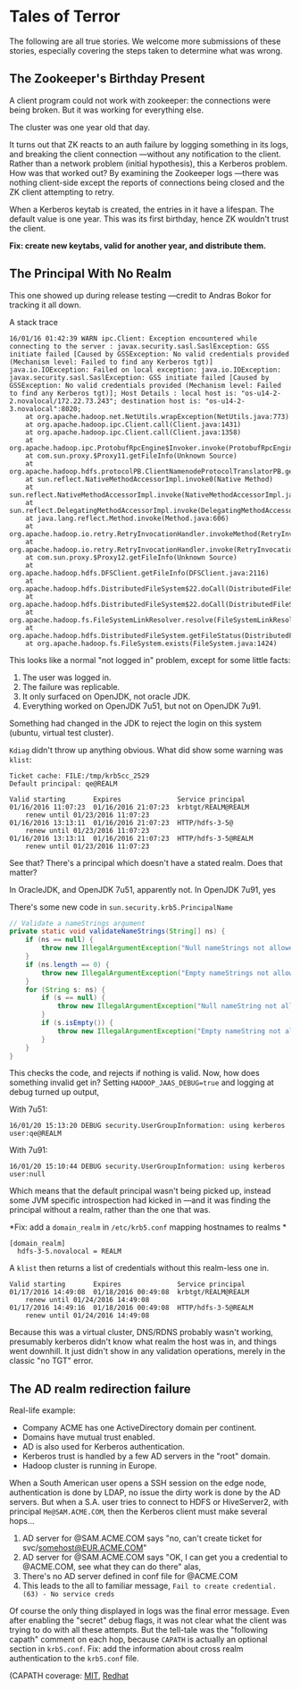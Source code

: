 <!---
  Licensed under the Apache License, Version 2.0 (the "License");
  you may not use this file except in compliance with the License.
  You may obtain a copy of the License at
  
   http://www.apache.org/licenses/LICENSE-2.0
  
  Unless required by applicable law or agreed to in writing, software
  distributed under the License is distributed on an "AS IS" BASIS,
  WITHOUT WARRANTIES OR CONDITIONS OF ANY KIND, either express or implied.
  See the License for the specific language governing permissions and
  limitations under the License. See accompanying LICENSE file.
-->

# Tales of Terror

The following are all true stories. We welcome more submissions of these stories, especially
covering the steps taken to determine what was wrong.


## The Zookeeper's Birthday Present


A client program could not work with zookeeper: the connections were being broken. But it
was working for everything else.

The cluster was one year old that day.

It turns out that ZK reacts to an auth failure by logging something in its logs, and breaking
the client connection —without any notification to the client. Rather than a network problem
(initial hypothesis), this a Kerberos problem. How was that worked out? By examining the
Zookeeper logs —there was nothing client-side except the reports of connections being closed
and the ZK client attempting to retry.

When a Kerberos keytab is created, the entries in it have a lifespan. The default value is one
year. This was its first birthday, hence ZK wouldn't trust the client.

**Fix: create new keytabs, valid for another year, and distribute them.**

## The Principal With No Realm

This one showed up during release testing —credit to Andras Bokor for tracking it all down.

A stack trace

```
16/01/16 01:42:39 WARN ipc.Client: Exception encountered while connecting to the server : javax.security.sasl.SaslException: GSS initiate failed [Caused by GSSException: No valid credentials provided (Mechanism level: Failed to find any Kerberos tgt)]
java.io.IOException: Failed on local exception: java.io.IOException: javax.security.sasl.SaslException: GSS initiate failed [Caused by GSSException: No valid credentials provided (Mechanism level: Failed to find any Kerberos tgt)]; Host Details : local host is: "os-u14-2-2.novalocal/172.22.73.243"; destination host is: "os-u14-2-3.novalocal":8020; 
	at org.apache.hadoop.net.NetUtils.wrapException(NetUtils.java:773)
	at org.apache.hadoop.ipc.Client.call(Client.java:1431)
	at org.apache.hadoop.ipc.Client.call(Client.java:1358)
	at org.apache.hadoop.ipc.ProtobufRpcEngine$Invoker.invoke(ProtobufRpcEngine.java:229)
	at com.sun.proxy.$Proxy11.getFileInfo(Unknown Source)
	at org.apache.hadoop.hdfs.protocolPB.ClientNamenodeProtocolTranslatorPB.getFileInfo(ClientNamenodeProtocolTranslatorPB.java:771)
	at sun.reflect.NativeMethodAccessorImpl.invoke0(Native Method)
	at sun.reflect.NativeMethodAccessorImpl.invoke(NativeMethodAccessorImpl.java:57)
	at sun.reflect.DelegatingMethodAccessorImpl.invoke(DelegatingMethodAccessorImpl.java:43)
	at java.lang.reflect.Method.invoke(Method.java:606)
	at org.apache.hadoop.io.retry.RetryInvocationHandler.invokeMethod(RetryInvocationHandler.java:252)
	at org.apache.hadoop.io.retry.RetryInvocationHandler.invoke(RetryInvocationHandler.java:104)
	at com.sun.proxy.$Proxy12.getFileInfo(Unknown Source)
	at org.apache.hadoop.hdfs.DFSClient.getFileInfo(DFSClient.java:2116)
	at org.apache.hadoop.hdfs.DistributedFileSystem$22.doCall(DistributedFileSystem.java:1315)
	at org.apache.hadoop.hdfs.DistributedFileSystem$22.doCall(DistributedFileSystem.java:1311)
	at org.apache.hadoop.fs.FileSystemLinkResolver.resolve(FileSystemLinkResolver.java:81)
	at org.apache.hadoop.hdfs.DistributedFileSystem.getFileStatus(DistributedFileSystem.java:1311)
	at org.apache.hadoop.fs.FileSystem.exists(FileSystem.java:1424)
```

This looks like a normal "not logged in" problem, except for some little facts: 

1. The user was logged in.
1. The failure was replicable.
1. It only surfaced on OpenJDK, not oracle JDK.
1. Everything worked on OpenJDK 7u51, but not on OpenJDK 7u91.

Something had changed in the JDK to reject the login on this system (ubuntu, virtual test cluster).

`Kdiag` didn't throw up anything obvious. What did show some warning was `klist`:

```
Ticket cache: FILE:/tmp/krb5cc_2529
Default principal: qe@REALM

Valid starting       Expires              Service principal
01/16/2016 11:07:23  01/16/2016 21:07:23  krbtgt/REALM@REALM 
	renew until 01/23/2016 11:07:23
01/16/2016 13:13:11  01/16/2016 21:07:23  HTTP/hdfs-3-5@
	renew until 01/23/2016 11:07:23
01/16/2016 13:13:11  01/16/2016 21:07:23  HTTP/hdfs-3-5@REALM
	renew until 01/23/2016 11:07:23
```

See that? There's a principal which doesn't have a stated realm. Does that matter? 

In OracleJDK, and OpenJDK 7u51, apparently not. In OpenJDK 7u91, yes

There's some new code in `sun.security.krb5.PrincipalName`

```java
// Validate a nameStrings argument
private static void validateNameStrings(String[] ns) {
    if (ns == null) {
        throw new IllegalArgumentException("Null nameStrings not allowed");
    }
    if (ns.length == 0) {
        throw new IllegalArgumentException("Empty nameStrings not allowed");
    }
    for (String s: ns) {
        if (s == null) {
            throw new IllegalArgumentException("Null nameString not allowed");
        }
        if (s.isEmpty()) {
            throw new IllegalArgumentException("Empty nameString not allowed");
        }
    }
}
```

This checks the code, and rejects if nothing is valid. Now, how does something invalid get in?
Setting `HADOOP_JAAS_DEBUG=true` and logging at debug turned up output,

With 7u51:
```
16/01/20 15:13:20 DEBUG security.UserGroupInformation: using kerberos user:qe@REALM
```

With 7u91:

```
16/01/20 15:10:44 DEBUG security.UserGroupInformation: using kerberos user:null
```

Which means that the default principal wasn't being picked up, instead some JVM specific introspection
had kicked in —and it was finding the principal without a realm, rather than the one that was.


*Fix: add a `domain_realm` in `/etc/krb5.conf` mapping hostnames to realms *

```
[domain_realm]
  hdfs-3-5.novalocal = REALM
```

A `klist` then returns a list of credentials without this realm-less one in.

```
Valid starting       Expires              Service principal
01/17/2016 14:49:08  01/18/2016 00:49:08  krbtgt/REALM@REALM
	renew until 01/24/2016 14:49:08
01/17/2016 14:49:16  01/18/2016 00:49:08  HTTP/hdfs-3-5@REALM
	renew until 01/24/2016 14:49:08
```

Because this was a virtual cluster, DNS/RDNS probably wasn't working, presumably kerberos
didn't know what realm the host was in, and things went downhill. It just didn't show in
any validation operations, merely in the classic "no TGT" error.

## The AD realm redirection failure

Real-life example: 

* Company ACME has one ActiveDirectory domain per continent.
* Domains have mutual trust enabled.
* AD is also used for Kerberos authentication.
* Kerberos trust is handled by a few AD servers in the "root" domain.
* Hadoop cluster is running in Europe.

When a South American user opens a SSH session on the edge node, authentication is done by LDAP, no issue
the dirty work is done by the AD servers. 
But when a S.A. user tries to connect to HDFS or HiveServer2, with principal `Me@SAM.ACME.COM`,
then the Kerberos client must make several hops...

1. AD server for @SAM.ACME.COM says "no, can't create ticket for svc/somehost@EUR.ACME.COM"
1. AD server for @SAM.ACME.COM says "OK, I can get you a credential to @ACME.COM, see what they can do there" alas, 
1. There's no AD server defined in conf file for @ACME.COM
1. This leads to the all to familiar message, `Fail to create credential. (63) - No service creds`

Of course the only thing displayed in logs was the final error message.
Even after enabling the "secret" debug flags, it was not clear what the client was trying to do
with all these attempts.
But the tell-tale was the "following capath" comment on each hop, because `CAPATH` is actually
an optional section in `krb5.conf`. Fix: add the information about cross realm authentication
to the `krb5.conf` file.

(CAPATH coverage: [MIT](http://web.mit.edu/kerberos/krb5-1.5/krb5-1.5.4/doc/krb5-admin/capaths.html),
[Redhat](https://access.redhat.com/documentation/en-US/Red_Hat_Enterprise_Linux/6/html/Managing_Smart_Cards/Setting_Up_Cross_Realm_Authentication.html)

